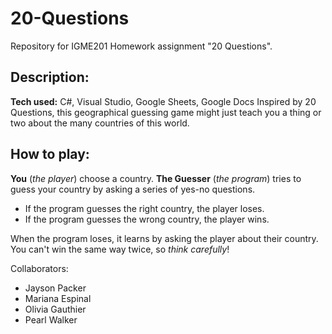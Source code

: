 # 20-Questions
Repository for IGME201 Homework assignment "20 Questions".

## Description:
**Tech used:** C#, Visual Studio, Google Sheets, Google Docs
Inspired by 20 Questions, this geographical guessing game might just teach you a thing or two about the many countries of this world.

## How to play:

**You** (*the player*) choose a country. **The Guesser** (*the program*) tries to guess your country by asking a series of yes-no questions.
  - If the program guesses the right country, the player loses. 
  - If the program guesses the wrong country, the player wins.

When the program loses, it learns by asking the player about their country. You can't win the same way twice, so *think carefully*!

Collaborators:
  - Jayson Packer
  - Mariana Espinal
  - Olivia Gauthier
  - Pearl Walker
